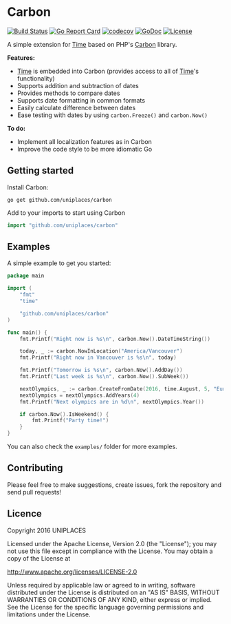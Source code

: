 Carbon
======
[![Build Status](https://github.com/uniplaces/carbon/actions/workflows/pull_request.yml/badge.svg)](https://github.com/uniplaces/carbon/actions/workflows/pull_request.yml)
[![Go Report Card](https://goreportcard.com/badge/github.com/uniplaces/carbon)](https://goreportcard.com/report/github.com/uniplaces/carbon)
[![codecov](https://codecov.io/gh/uniplaces/carbon/branch/master/graph/badge.svg)](https://codecov.io/gh/uniplaces/carbon)
[![GoDoc](https://godoc.org/github.com/uniplaces/carbon?status.svg)](https://godoc.org/github.com/uniplaces/carbon)
[![License](http://img.shields.io/:license-apache-blue.svg)](http://www.apache.org/licenses/LICENSE-2.0.html)


A simple extension for [Time](https://golang.org/pkg/time/#Time) based on PHP's [Carbon](http://carbon.nesbot.com) library.

__Features:__

* [Time](https://golang.org/pkg/time/#Time) is embedded into Carbon (provides access to all of [Time](https://golang.org/pkg/time/#Time)'s functionality)
* Supports addition and subtraction of dates
* Provides methods to compare dates
* Supports date formatting in common formats
* Easily calculate difference between dates
* Ease testing with dates by using `carbon.Freeze()` and `carbon.Now()`

__To do:__

* Implement all localization features as in Carbon
* Improve the code style to be more idiomatic Go

## Getting started
Install Carbon:
```
go get github.com/uniplaces/carbon
```

Add to your imports to start using Carbon
```go
import "github.com/uniplaces/carbon"
```

## Examples
A simple example to get you started:
```go
package main

import (
	"fmt"
	"time"

	"github.com/uniplaces/carbon"
)

func main() {
	fmt.Printf("Right now is %s\n", carbon.Now().DateTimeString())

	today, _ := carbon.NowInLocation("America/Vancouver")
	fmt.Printf("Right now in Vancouver is %s\n", today)

	fmt.Printf("Tomorrow is %s\n", carbon.Now().AddDay())
	fmt.Printf("Last week is %s\n", carbon.Now().SubWeek())

	nextOlympics, _ := carbon.CreateFromDate(2016, time.August, 5, "Europe/London")
	nextOlympics = nextOlympics.AddYears(4)
	fmt.Printf("Next olympics are in %d\n", nextOlympics.Year())

	if carbon.Now().IsWeekend() {
		fmt.Printf("Party time!")
	}
}
```

You can also check the `examples/` folder for more examples.

## Contributing
Please feel free to make suggestions, create issues, fork the repository and send pull requests!

## Licence
Copyright 2016 UNIPLACES

Licensed under the Apache License, Version 2.0 (the "License");
you may not use this file except in compliance with the License.
You may obtain a copy of the License at

  http://www.apache.org/licenses/LICENSE-2.0

Unless required by applicable law or agreed to in writing, software
distributed under the License is distributed on an "AS IS" BASIS,
WITHOUT WARRANTIES OR CONDITIONS OF ANY KIND, either express or implied.
See the License for the specific language governing permissions and
limitations under the License.
